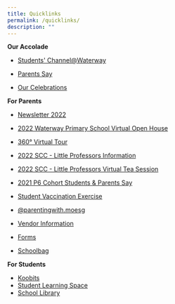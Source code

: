 ```yaml
---
title: Quicklinks
permalink: /quicklinks/
description: ""
---
```

**Our Accolade**  

*  [Students' Channel@Waterway](https://staging.d1vupma46t7042.amplifyapp.com/learning-experiences/our-students-our-pride-students-channel/)   
    
*   [Parents Say](https://waterwaypri.wixsite.com/wwps-openhouse/parents-say-1)
*   [Our Celebrations](https://staging.d1vupma46t7042.amplifyapp.com/learning-experiences/celebrations/)  
    

  
**For Parents**  

* [Newsletter 2022](https://for.edu.sg/waterwayprinewsletter2022)
*   [2022 Waterway Primary School Virtual Open House](https://waterwaypri.wixsite.com/wwps-openhouse)
*   [360° Virtual Tour](https://roundme.com/embed/SvllymcqYPP96XdbxZ7Q)  
    
*   [2022 SCC - Little Professors Information](/files/Information%20%20Sheet%20SCC%20Waterway%20School%202022%2030%20Nov%202021.pdf)
    
*   [2022 SCC - Little Professors Virtual Tea Session](/files/Little%20Professors%20SCC%20Waterway%2030%20Nov%202021.pdf)
    
*   [2021 P6 Cohort Students & Parents Say](https://waterwaypri.wixsite.com/wwps-openhouse/2021-p6-cohort-students-parents-say)

*   [Student Vaccination Exercise](https://staging.d1vupma46t7042.amplifyapp.com/others/student-vaccination-exercise/)  
    
*   [@parentingwith.moesg](https://instagram.com/parentingwith.moesg)
*   [Vendor Information](https://staging.d1vupma46t7042.amplifyapp.com/parents/vendor-information/)
*   [Forms](https://staging.d1vupma46t7042.amplifyapp.com/parents/forms/)
*   [Schoolbag](https://www.schoolbag.edu.sg/)

      
    

**For Students**

*   [Koobits](http://problemsums.koobits.com/)
*   [Student Learning Space  
    ](https://vle.learning.moe.edu.sg/login)
*   [School Library](https://schoolibrary.moe.edu.sg/waterwaypri/cgi-bin/spydus.exe/MSGTRN/WPAC/HOME)